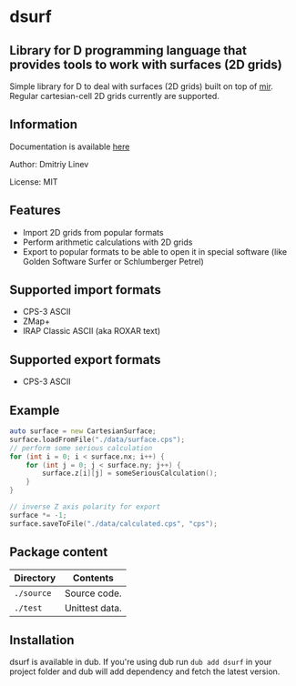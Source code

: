 # dsurf

Library for D programming language that provides tools to work with surfaces (2D grids)
-----------

Simple library for D to deal with surfaces (2D grids) built on top of [mir](http://mir-algorithm.libmir.org). Regular cartesian-cell 2D grids currently are supported. 

## Information

Documentation is available [here](https://dsurf.dpldocs.info/dsurf.html) 

Author: Dmitriy Linev

License: MIT

## Features

  - Import 2D grids from popular formats
  - Perform arithmetic calculations with 2D grids
  - Export to popular formats to be able to open it in special software (like Golden Software Surfer or Schlumberger Petrel)

## Supported import formats

  - CPS-3 ASCII
  - ZMap+
  - IRAP Classic ASCII (aka ROXAR text)

## Supported export formats

  - CPS-3 ASCII

## Example

```D
auto surface = new CartesianSurface;
surface.loadFromFile("./data/surface.cps");
// perform some serious calculation
for (int i = 0; i < surface.nx; i++) {
    for (int j = 0; j < surface.ny; j++) {
        surface.z[i][j] = someSeriousCalculation();
    }
}

// inverse Z axis polarity for export
surface *= -1;
surface.saveToFile("./data/calculated.cps", "cps");
```

## Package content

| Directory     | Contents                       |
|---------------|--------------------------------|
| `./source`    | Source code.                   |
| `./test`      | Unittest data.                 |

## Installation

dsurf is available in dub. If you're using dub run `dub add dsurf` in your project folder and dub will add dependency and fetch the latest version.
